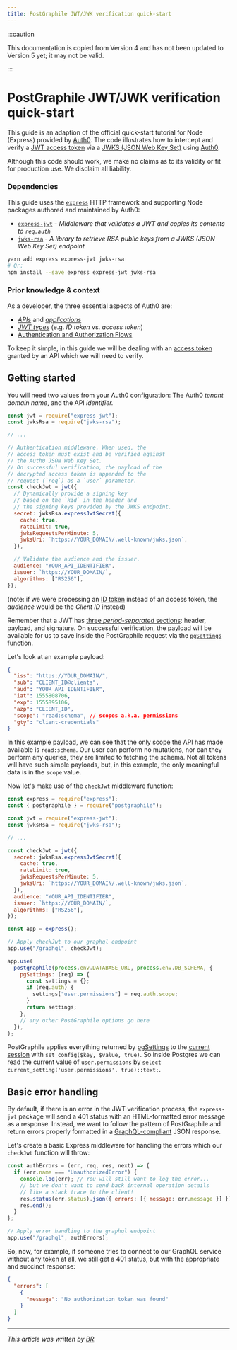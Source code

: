 ```yaml
---
title: PostGraphile JWT/JWK verification quick-start
---
```


:::caution

This documentation is copied from Version 4 and has not been updated to Version
5 yet; it may not be valid.

:::

# PostGraphile JWT/JWK verification quick-start

This guide is an adaption of the official quick-start tutorial for Node (Express)
provided by
[Auth0](https://auth0.com/docs/quickstart/backend/nodejs/01-authorization). The
code illustrates how to intercept and verify a
[JWT access token](https://auth0.com/docs/tokens/concepts/jwts) via a
[JWKS (JSON Web Key Set)](https://auth0.com/docs/jwks) using
[Auth0](https://auth0.com/).

Although this code should work, we make no claims as to its validity or fit for
production use. We disclaim all liability.

### Dependencies

This guide uses the [`express`](https://www.npmjs.com/package/express) HTTP
framework and supporting Node packages authored and maintained by Auth0:

- [`express-jwt`](https://github.com/auth0/express-jwt) - _Middleware that
  validates a JWT and copies its contents to `req.auth`_
- [`jwks-rsa`](https://github.com/auth0/node-jwks-rsa) - _A library to retrieve
  RSA public keys from a JWKS (JSON Web Key Set) endpoint_

```bash
yarn add express express-jwt jwks-rsa
# Or:
npm install --save express express-jwt jwks-rsa
```

### Prior knowledge & context

As a developer, the three essential aspects of Auth0 are:

- [_APIs_](https://auth0.com/docs/apis) and
  [_applications_](https://auth0.com/docs/applications)
- [_JWT types_](https://auth0.com/docs/tokens) (e.g. _ID token_ vs. _access
  token_)
- [Authentication and Authorization Flows](https://auth0.com/docs/flows)

To keep it simple, in this guide we will be dealing with an
[access token](https://auth0.com/docs/tokens/overview-access-tokens) granted by
an API which we will need to verify.

## Getting started

You will need two values from your Auth0 configuration: The Auth0 _tenant domain
name_, and the API _identifier._

```javascript {1-2,20,24-25}
const jwt = require("express-jwt");
const jwksRsa = require("jwks-rsa");

// ...

// Authentication middleware. When used, the
// access token must exist and be verified against
// the Auth0 JSON Web Key Set.
// On successful verification, the payload of the
// decrypted access token is appended to the
// request (`req`) as a `user` parameter.
const checkJwt = jwt({
  // Dynamically provide a signing key
  // based on the `kid` in the header and
  // the signing keys provided by the JWKS endpoint.
  secret: jwksRsa.expressJwtSecret({
    cache: true,
    rateLimit: true,
    jwksRequestsPerMinute: 5,
    jwksUri: `https://YOUR_DOMAIN/.well-known/jwks.json`,
  }),

  // Validate the audience and the issuer.
  audience: "YOUR_API_IDENTIFIER",
  issuer: `https://YOUR_DOMAIN/`,
  algorithms: ["RS256"],
});
```

(note: if we were processing an
[ID token](https://auth0.com/docs/tokens/id-token) instead of an access token,
the _audience_ would be the _Client ID_ instead)

Remember that a JWT has
[three _period-separated_ sections](https://jwt.io/introduction/): header,
payload, and signature. On successful verification, the payload will be
available for us to save inside the PostGraphile request via the
[`pgSettings`](./usage-library#exposing-http-request-data-to-postgresql)
function.

Let's look at an example payload:

```json {8}
{
  "iss": "https://YOUR_DOMAIN/",
  "sub": "CLIENT_ID@clients",
  "aud": "YOUR_API_IDENTIFIER",
  "iat": 1555808706,
  "exp": 1555895106,
  "azp": "CLIENT_ID",
  "scope": "read:schema", // scopes a.k.a. permissions
  "gty": "client-credentials"
}
```

In this example payload, we can see that the only scope the API has made
available is `read:schema`. Our user can perform no mutations, nor can they
perform any queries, they are limited to fetching the schema. Not all tokens
will have such simple payloads, but, in this example, the only meaningful data
is in the `scope` value.

Now let's make use of the `checkJwt` middleware function:

```javascript {23-24,28-36}
const express = require("express");
const { postgraphile } = require("postgraphile");

const jwt = require("express-jwt");
const jwksRsa = require("jwks-rsa");

// ...

const checkJwt = jwt({
  secret: jwksRsa.expressJwtSecret({
    cache: true,
    rateLimit: true,
    jwksRequestsPerMinute: 5,
    jwksUri: `https://YOUR_DOMAIN/.well-known/jwks.json`,
  }),
  audience: "YOUR_API_IDENTIFIER",
  issuer: `https://YOUR_DOMAIN/`,
  algorithms: ["RS256"],
});

const app = express();

// Apply checkJwt to our graphql endpoint
app.use("/graphql", checkJwt);

app.use(
  postgraphile(process.env.DATABASE_URL, process.env.DB_SCHEMA, {
    pgSettings: (req) => {
      const settings = {};
      if (req.auth) {
        settings["user.permissions"] = req.auth.scope;
      }
      return settings;
    },
    // any other PostGraphile options go here
  }),
);
```

PostGraphile applies everything returned by
[pgSettings](./usage-library#pgsettings-function) to the
[current session](https://www.postgresql.org/docs/current/functions-admin.html#FUNCTIONS-ADMIN-SET)
with `set_config($key, $value, true)`. So inside Postgres we can read the
current value of `user.permissions` by
`select current_setting('user.permissions', true)::text;`.

## Basic error handling

By default, if there is an error in the JWT verification process, the
`express-jwt` package will send a 401 status with an HTML-formatted error
message as a response. Instead, we want to follow the pattern of PostGraphile
and return errors properly formatted in a
[GraphQL-compliant](http://graphql.github.io/graphql-spec/June2018/#sec-Errors)
JSON response.

Let's create a basic Express middleware for handling the errors which our
`checkJwt` function will throw:

```javascript
const authErrors = (err, req, res, next) => {
  if (err.name === "UnauthorizedError") {
    console.log(err); // You will still want to log the error...
    // but we don't want to send back internal operation details
    // like a stack trace to the client!
    res.status(err.status).json({ errors: [{ message: err.message }] });
    res.end();
  }
};

// Apply error handling to the graphql endpoint
app.use("/graphql", authErrors);
```

So, now, for example, if someone tries to connect to our GraphQL service without
any token at all, we still get a 401 status, but with the appropriate and
succinct response:

```json
{
  "errors": [
    {
      "message": "No authorization token was found"
    }
  ]
}
```

---

_This article was written by [BR](http://gitlab.com/benjamin-rood)._
